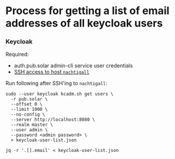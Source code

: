# Process for getting a list of email addresses of all keycloak users

### Keycloak

Required:

- auth.pub.solar admin-cli service user credentials
- [SSH access to host `nachtigall`](../administrative-access.md#ssh-access)

Run following after SSH'ing to `nachtigall`:

```
sudo --user keycloak kcadm.sh get users \
  -r pub.solar \
  --offset 0 \
  --limit 1000 \
  --no-config \
  --server http://localhost:8080 \
  --realm master \
  --user admin \
  --password <admin password> \
  > keycloak-user-list.json

jq -r '.[].email' < keycloak-user-list.json
```
